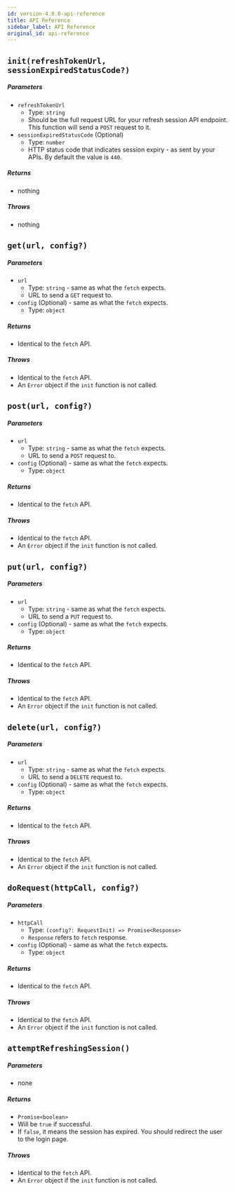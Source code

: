 ```yaml
---
id: version-4.0.0-api-reference
title: API Reference
sidebar_label: API Reference
original_id: api-reference
---
```


## ```init(refreshTokenUrl, sessionExpiredStatusCode?)```
##### Parameters
- ```refreshTokenUrl```
    - Type: ```string```
    - Should be the full request URL for your refresh session API endpoint. This function will send a ```POST``` request to it.
- ```sessionExpiredStatusCode``` (Optional)
    - Type: ```number```
    - HTTP status code that indicates session expiry - as sent by your APIs. By default the value is ```440```.
##### Returns
- nothing
##### Throws
- nothing

<div class="divider"></div>

## ```get(url, config?)```
##### Parameters
- ```url```
    - Type: ```string``` - same as what the ```fetch``` expects.
    - URL to send a ```GET``` request to.
- ```config``` (Optional) - same as what the ```fetch``` expects.
    - Type: ```object```
##### Returns
- Identical to the ```fetch``` API.
##### Throws
- Identical to the ```fetch``` API.
- An ```Error``` object if the ```init``` function is not called.

<div class="divider"></div>

## ```post(url, config?)```
##### Parameters
- ```url```
    - Type: ```string``` - same as what the ```fetch``` expects.
    - URL to send a ```POST``` request to.
- ```config``` (Optional) - same as what the ```fetch``` expects.
    - Type: ```object```
##### Returns
- Identical to the ```fetch``` API.
##### Throws
- Identical to the ```fetch``` API.
- An ```Error``` object if the ```init``` function is not called.

<div class="divider"></div>

## ```put(url, config?)```
##### Parameters
- ```url```
    - Type: ```string``` - same as what the ```fetch``` expects.
    - URL to send a ```PUT``` request to.
- ```config``` (Optional) - same as what the ```fetch``` expects.
    - Type: ```object```
##### Returns
- Identical to the ```fetch``` API.
##### Throws
- Identical to the ```fetch``` API.
- An ```Error``` object if the ```init``` function is not called.

<div class="divider"></div>

## ```delete(url, config?)```
##### Parameters
- ```url```
    - Type: ```string``` - same as what the ```fetch``` expects.
    - URL to send a ```DELETE``` request to.
- ```config``` (Optional) - same as what the ```fetch``` expects.
    - Type: ```object```
##### Returns
- Identical to the ```fetch``` API.
##### Throws
- Identical to the ```fetch``` API.
- An ```Error``` object if the ```init``` function is not called.

<div class="divider"></div>

## ```doRequest(httpCall, config?)```
##### Parameters
- ```httpCall```
    - Type: ```(config?: RequestInit) => Promise<Response>```
    - ```Response``` refers to ```fetch``` response.
- ```config``` (Optional) - same as what the ```fetch``` expects.
    - Type: ```object```
##### Returns
- Identical to the ```fetch``` API.
##### Throws
- Identical to the ```fetch``` API.
- An ```Error``` object if the ```init``` function is not called.

<div class="divider"></div>

## ```attemptRefreshingSession()```
##### Parameters
- none
##### Returns
- ```Promise<boolean>```
- Will be ```true``` if successful. 
- If ```false```, it means the session has expired. You should redirect the user to the login page.
##### Throws
- Identical to the ```fetch``` API.
- An ```Error``` object if the ```init``` function is not called.
